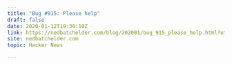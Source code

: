 ```yaml
---
title: "Bug #915: Please help"
draft: false
date: 2020-01-12T19:30:10Z
link: https://nedbatchelder.com/blog/202001/bug_915_please_help.html?utm_medium=RSS&utm_source=hune
site: nedbatchelder.com
topic: Hacker News  

---
```

